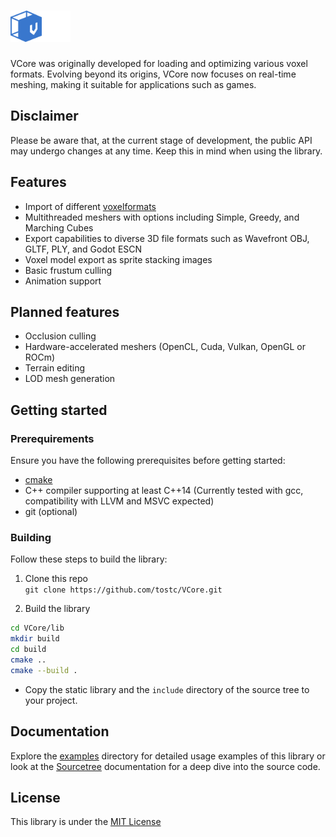 # <img src="Docs/Assets/logo-vcore.png" alt="VCore" height="50">

VCore was originally developed for loading and optimizing various voxel formats. Evolving beyond its origins, VCore now focuses on real-time meshing, making it suitable for applications such as games.

## Disclaimer

Please be aware that, at the current stage of development, the public API may undergo changes at any time. Keep this in mind when using the library.

## Features

- Import of different [voxelformats](Docs/Voxelformats/README.MD)
- Multithreaded meshers with options including Simple, Greedy, and Marching Cubes
- Export capabilities to diverse 3D file formats such as Wavefront OBJ, GLTF, PLY, and Godot ESCN
- Voxel model export as sprite stacking images
- Basic frustum culling
- Animation support

## Planned features

- Occlusion culling
- Hardware-accelerated meshers (OpenCL, Cuda, Vulkan, OpenGL or ROCm)
- Terrain editing
- LOD mesh generation

## Getting started

### Prerequirements

Ensure you have the following prerequisites before getting started:

- [cmake](https://cmake.org/)
- C++ compiler supporting at least C++14 (Currently tested with gcc, compatibility with LLVM and MSVC expected)
- git (optional)

### Building

Follow these steps to build the library:

1. Clone this repo <br>
`git clone https://github.com/tostc/VCore.git`

2. Build the library<br>
```bash
cd VCore/lib
mkdir build
cd build
cmake ..
cmake --build .
```
- Copy the static library and the `include` directory of the source tree to your project.

## Documentation

Explore the [examples](examples/) directory for detailed usage examples of this library or look at the [Sourcetree](Docs/Sourcetree/README.md) documentation for a deep dive into the source code.

## License

This library is under the [MIT License](LICENSE.txt)